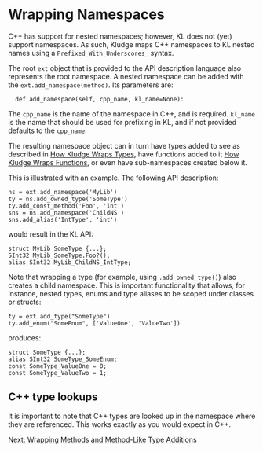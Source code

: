 # Wrapping Namespaces

C++ has support for nested namespaces; however, KL does not (yet) support namespaces.  As such, Kludge maps C++ namespaces to KL nested names using a `Prefixed_With_Underscores_` syntax.

The root `ext` object that is provided to the API description language also represents the root namespace.  A nested namespace can be added with the `ext.add_namespace(method)`.  Its parameters are:

```
  def add_namespace(self, cpp_name, kl_name=None):
```

The `cpp_name` is the name of the namespace in C++, and is required.  `kl_name` is the name that should be used for prefixing in KL, and if not provided defaults to the `cpp_name`.

The resulting namespace object can in turn have types added to see as described in [How Kludge Wraps Types](wrapping-types.md), have functions added to it [How Kludge Wraps Functions](functions.md), or even have sub-namespaces created below it.

This is illustrated with an example.  The following API description:

```
ns = ext.add_namespace('MyLib')
ty = ns.add_owned_type('SomeType')
ty.add_const_method('Foo', 'int')
sns = ns.add_namespace('ChildNS')
sns.add_alias('IntType', 'int')
```

would result in the KL API:

```
struct MyLib_SomeType {...};
SInt32 MyLib_SomeType.Foo?();
alias SInt32 MyLib_ChildNS_IntType;
```

Note that wrapping a type (for example, using `.add_owned_type()`) also creates a child namespace.  This is important functionality that allows, for instance, nested types, enums and type aliases to be scoped under classes or structs:

```
ty = ext.add_type("SomeType")
ty.add_enum("SomeEnum", ['ValueOne', 'ValueTwo'])
```

produces:

```
struct SomeType {...};
alias SInt32 SomeType_SomeEnum;
const SomeType_ValueOne = 0;
const SomeType_ValueTwo = 1;
```

## C++ type lookups

It is important to note that C++ types are looked up in the namespace where they are referenced.  This works exactly as you would expect in C++.

Next: [Wrapping Methods and Method-Like Type Additions](adl-methods.md)
